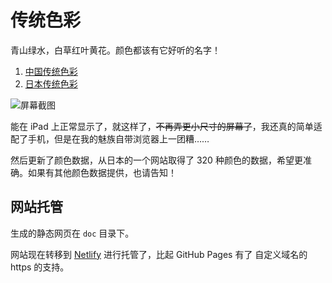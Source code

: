 # 传统色彩

青山绿水，白草红叶黄花。颜色都该有它好听的名字！

1. [中国传统色彩](https://colors.flinhong.com)
2. [日本传统色彩](https://colors.flinhong.com/jp-colors/)

![屏幕截图](https://raw.githubusercontent.com/flinhong/colors/master/screenshot.png)

能在 iPad 上正常显示了，就这样了，~~不再弄更小尺寸的屏幕了~~，我还真的简单适配了手机，但是在我的魅族自带浏览器上一团糟……

然后更新了颜色数据，从日本的一个网站取得了 320 种颜色的数据，希望更准确。如果有其他颜色数据提供，也请告知！

## 网站托管

生成的静态网页在 `doc` 目录下。

网站现在转移到 [Netlify](https://netlify.com) 进行托管了，比起 GitHub Pages 有了 自定义域名的 https 的支持。
